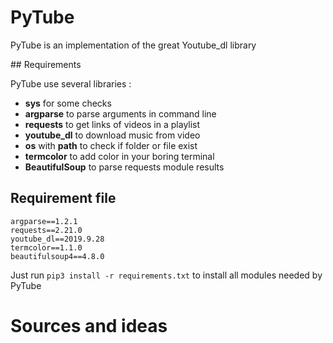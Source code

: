 # PyTube

PyTube is an implementation of the great Youtube_dl library


## Requirements

PyTube use several libraries : 
- **sys** for some checks  
- **argparse** to parse arguments in command line  
- **requests** to get links of videos in a playlist
- **youtube_dl** to download music from video  
- **os** with **path** to check if folder or file exist  
- **termcolor** to add color in your boring terminal  
- **BeautifulSoup** to parse requests module results


## Requirement file

```
argparse==1.2.1
requests==2.21.0
youtube_dl==2019.9.28
termcolor==1.1.0
beautifulsoup4==4.8.0
```

Just run `pip3 install -r requirements.txt` to install all modules needed by PyTube

# Sources and ideas



